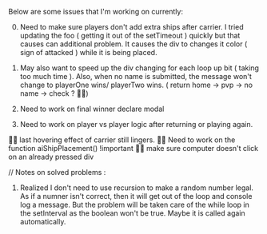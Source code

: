 Below are some issues that I'm working on currently:


0. Need to make sure players don't add extra ships after carrier. I tried updating the foo ( getting it       out of the setTimeout ) quickly but that causes can additional problem. It causes the div to changes it color ( sign of attacked ) while it is being placed. 


1. May also want to speed up the div changing for each loop up bit ( taking too much time ). Also, when no name
is submitted, the message won't change to playerOne wins/ playerTwo wins. ( return home -> pvp -> no name -> check ? 🤷‍♂️) 

2. Need to work on final winner declare modal

3. Need to work on player vs player logic after returning or playing again.


🤷‍♂️ last hovering effect of carrier still lingers.
🤷‍♂️ Need to work on the function aiShipPlacement() !important
🤷‍♂️ make sure computer doesn't click on an already pressed div


// Notes on solved problems :
1. Realized I don't need to use recursion to make a random number legal. As if a numner isn't correct, then 
   it will get out of the loop and console log a message. But the problem will be taken care of the while 
   loop in the setInterval as the boolean won't be true. Maybe it is called again automatically.